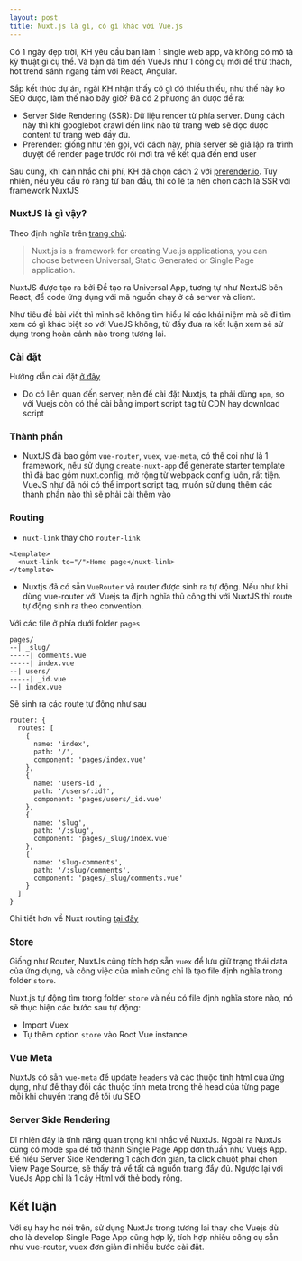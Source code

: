 ```yaml
---
layout: post
title: Nuxt.js là gì, có gì khác với Vue.js
---
```


Có 1 ngày đẹp trời, KH yêu cầu bạn làm 1 single web app, và không có mô tả kỹ thuật gì cụ thể. Và bạn đã tìm đến VueJs như 1 công cụ mới để thử thách, hot trend sánh ngang tầm với React, Angular.

Sắp kết thúc dự án, ngài KH nhận thấy có gì đó thiếu thiếu, như thế này ko SEO được, làm thế nào bây giờ? Đã có 2 phương án được đề ra:

- Server Side Rendering (SSR): Dữ liệu render từ phía server. Dùng cách này thì khi googlebot crawl đến link nào từ trang web sẽ đọc được content từ trang web đầy đủ. 
- Prerender: giống như tên gọi, với cách này, phía server sẽ giả lập ra trình duyệt để render page trước  rồi mới trả về kết quả đến end user

Sau cùng, khi cân nhắc chi phí, KH đã chọn cách 2 với [prerender.io](https://prerender.io/). Tuy nhiên, nếu yêu cầu rõ ràng từ ban đầu, thì có lẽ ta nên chọn cách là SSR với framework NuxtJS

### NuxtJS là gì vậy?

Theo định nghĩa trên [trang chủ](https://nuxtjs.org/guide):

> Nuxt.js is a framework for creating Vue.js applications, you can choose between Universal, Static Generated or Single Page application.

NuxtJS được tạo ra bởi Để tạo ra Universal App, tương tự như NextJS bên React, để code ứng dụng với mã nguồn chạy ở cả server và client.

Như tiêu đề bài viết thì mình sẽ không tìm hiểu kĩ các khái niệm mà sẽ đi tìm xem có gì khác biệt so với VueJS không, từ đấy đưa ra kết luận xem sẽ sử dụng trong hoàn cảnh nào trong tương lai.

### Cài đặt

Hướng dẫn cài đặt [ở đây](https://nuxtjs.org/guide/installation)

- Do có liên quan đến server, nên để cài đặt Nuxtjs, ta phải dùng `npm`, so với Vuejs còn có thể cài bằng import script tag từ CDN hay download script

### Thành phần

- NuxtJS đã bao gồm `vue-router`, `vuex`, `vue-meta`, có thể coi như là 1 framework, nếu sử dụng `create-nuxt-app` để generate starter template thì đã bao gồm nuxt.config, mở rộng từ webpack config luôn, rất tiện. VueJS như đã nói có thể import script tag, muốn sử dụng thêm các thành phần nào thì sẽ phải cài thêm vào

### Routing

- `nuxt-link` thay cho `router-link`

```
<template>
  <nuxt-link to="/">Home page</nuxt-link>
</template>
```

- Nuxtjs đã có sẵn `VueRouter` và router được sinh ra tự động. Nếu như khi dùng vue-router với Vuejs ta định nghĩa thủ công thì với NuxtJS thì route tự động sinh ra theo convention.

Với các file ở phía dưới folder `pages`

```
pages/
--| _slug/
-----| comments.vue
-----| index.vue
--| users/
-----| _id.vue
--| index.vue
```

Sẽ sinh ra các route tự động như sau

```
router: {
  routes: [
    {
      name: 'index',
      path: '/',
      component: 'pages/index.vue'
    },
    {
      name: 'users-id',
      path: '/users/:id?',
      component: 'pages/users/_id.vue'
    },
    {
      name: 'slug',
      path: '/:slug',
      component: 'pages/_slug/index.vue'
    },
    {
      name: 'slug-comments',
      path: '/:slug/comments',
      component: 'pages/_slug/comments.vue'
    }
  ]
}
```

Chi tiết hơn về Nuxt routing [tại đây](https://nuxtjs.org/guide/routing)

### Store

Giống như Router, NuxtJs cũng tích hợp sẵn `vuex` để lưu giữ trạng thái data của ứng dụng, và công việc của mình cũng chỉ là tạo file định nghĩa trong folder `store`.

Nuxt.js tự động tìm trong folder `store` và nếu có file định nghĩa store nào, nó sẽ thực hiện các bước sau tự động:

- Import Vuex
- Tự thêm option `store` vào Root Vue instance.

### Vue Meta

NuxtJs có sẵn `vue-meta` để update `headers` và các thuộc tính html của ứng dụng, như để thay đổi các thuộc tính meta trong thẻ head của từng page mỗi khi chuyển trang để tối ưu SEO

### Server Side Rendering

Dĩ nhiên đây là tính năng quan trọng khi nhắc về NuxtJs. Ngoài ra NuxtJs cũng có mode `spa` để trở thành Single Page App đơn thuần như Vuejs App.
Để hiểu Server Side Rendering 1 cách đơn giản, ta click chuột phải chọn View Page Source, sẽ thấy trả về tất cả nguồn trang đầy đủ. Ngược lại với VueJs App chỉ là 1 cây Html với thẻ body rỗng.

## Kết luận

Với sự hay ho nói trên, sử dụng NuxtJs trong tương lai thay cho Vuejs dù cho là develop Single Page App cũng hợp lý, tích hợp nhiều công cụ sẵn như vue-router, vuex đơn giản đi nhiều bước cài đặt.